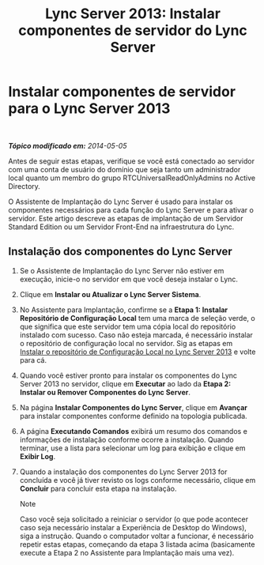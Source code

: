 ﻿---
title: 'Lync Server 2013: Instalar componentes de servidor do Lync Server'
TOCTitle: Instalar componentes de servidor do Lync Server
ms:assetid: 186aed6e-7adf-4a92-9f2e-f9a4de5ff202
ms:mtpsurl: https://technet.microsoft.com/pt-br/library/Gg398239(v=OCS.15)
ms:contentKeyID: 49306020
ms.date: 05/19/2016
mtps_version: v=OCS.15
ms.translationtype: HT
---

# Instalar componentes de servidor para o Lync Server 2013

 

_**Tópico modificado em:** 2014-05-05_

Antes de seguir estas etapas, verifique se você está conectado ao servidor com uma conta de usuário do domínio que seja tanto um administrador local quanto um membro do grupo RTCUniversalReadOnlyAdmins no Active Directory.

O Assistente de Implantação do Lync Server é usado para instalar os componentes necessários para cada função do Lync Server e para ativar o servidor. Este artigo descreve as etapas de implantação de um Servidor Standard Edition ou um Servidor Front-End na infraestrutura do Lync.

## Instalação dos componentes do Lync Server

1.  Se o Assistente de Implantação do Lync Server não estiver em execução, inicie-o no servidor em que você deseja instalar o Lync.

2.  Clique em **Instalar ou Atualizar o Lync Server Sistema**.

3.  No Assistente para Implantação, confirme se a **Etapa 1: Instalar Repositório de Configuração Local** tem uma marca de seleção verde, o que significa que este servidor tem uma cópia local do repositório instalado com sucesso. Caso não esteja marcada, é necessário instalar o repositório de configuração local no servidor. Sig as etapas em [Instalar o repositório de Configuração Local no Lync Server 2013](lync-server-2013-install-the-local-configuration-store.md) e volte para cá.

4.  Quando você estiver pronto para instalar os componentes do Lync Server 2013 no servidor, clique em **Executar** ao lado da **Etapa 2: Instalar ou Remover Componentes do Lync Server**.

5.  Na página **Instalar Componentes do Lync Server**, clique em **Avançar** para instalar componentes conforme definido na topologia publicada.

6.  A página **Executando Comandos** exibirá um resumo dos comandos e informações de instalação conforme ocorre a instalação. Quando terminar, use a lista para selecionar um log para exibição e clique em **Exibir Log**.

7.  Quando a instalação dos componentes do Lync Server 2013 for concluída e você já tiver revisto os logs conforme necessário, clique em **Concluir** para concluir esta etapa na instalação.
    
    > [!note]  
    > Caso você seja solicitado a reiniciar o servidor (o que pode acontecer caso seja necessário instalar a Experiência de Desktop do Windows), siga a instrução. Quando o computador voltar a funcionar, é necessário repetir estas etapas, começando da etapa 3 listada acima (basicamente execute a Etapa 2 no Assistente para Implantação mais uma vez).
